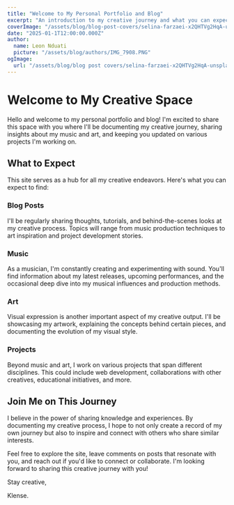 ```yaml
---
title: "Welcome to My Personal Portfolio and Blog"
excerpt: "An introduction to my creative journey and what you can expect to find on this site. I'll be sharing my thoughts on music, art, and various projects I'm working on."
coverImage: "/assets/blog/blog-post-covers/selina-farzaei-x2QHTVg2HqA-unsplash.jpg"
date: "2025-01-1T12:00:00.000Z"
author:
  name: Leon Nduati
  picture: "/assets/blog/authors/IMG_7908.PNG"
ogImage:
  url: "/assets/blog/blog post covers/selina-farzaei-x2QHTVg2HqA-unsplash.jpg"
---
```


# Welcome to My Creative Space

Hello and welcome to my personal portfolio and blog! I'm excited to share this space with you where I'll be documenting my creative journey, sharing insights about my music and art, and keeping you updated on various projects I'm working on.

## What to Expect

This site serves as a hub for all my creative endeavors. Here's what you can expect to find:

### Blog Posts

I'll be regularly sharing thoughts, tutorials, and behind-the-scenes looks at my creative process. Topics will range from music production techniques to art inspiration and project development stories.

### Music

As a musician, I'm constantly creating and experimenting with sound. You'll find information about my latest releases, upcoming performances, and the occasional deep dive into my musical influences and production methods.

### Art

Visual expression is another important aspect of my creative output. I'll be showcasing my artwork, explaining the concepts behind certain pieces, and documenting the evolution of my visual style.

### Projects

Beyond music and art, I work on various projects that span different disciplines. This could include web development, collaborations with other creatives, educational initiatives, and more.

## Join Me on This Journey

I believe in the power of sharing knowledge and experiences. By documenting my creative process, I hope to not only create a record of my own journey but also to inspire and connect with others who share similar interests.

Feel free to explore the site, leave comments on posts that resonate with you, and reach out if you'd like to connect or collaborate. I'm looking forward to sharing this creative journey with you!

Stay creative,

Klense.
